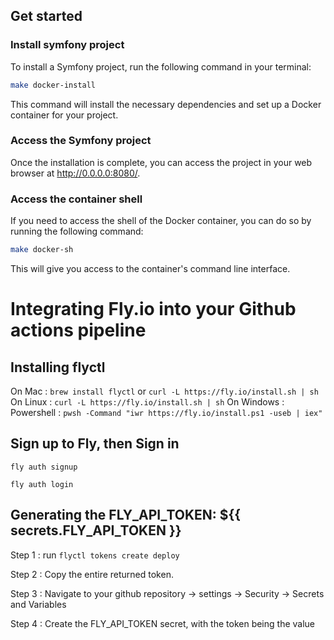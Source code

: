 ## Get started

### Install symfony project

To install a Symfony project, run the following command in your terminal:

```bash
make docker-install
```

This command will install the necessary dependencies and set up a Docker container for your project.

### Access the Symfony project

Once the installation is complete, you can access the project in your web browser at http://0.0.0.0:8080/.

### Access the container shell

If you need to access the shell of the Docker container, you can do so by running the following command:

```bash
make docker-sh
```

This will give you access to the container's command line interface.

# Integrating Fly.io into your Github actions pipeline

## Installing flyctl

On Mac : `brew install flyctl` or `curl -L https://fly.io/install.sh | sh`
On Linux : `curl -L https://fly.io/install.sh | sh`
On Windows : Powershell : `pwsh -Command "iwr https://fly.io/install.ps1 -useb | iex"`

## Sign up to Fly, then Sign in

`fly auth signup`

`fly auth login`

## Generating the FLY_API_TOKEN: ${{ secrets.FLY_API_TOKEN }}

Step 1 : run `flyctl tokens create deploy`

Step 2 : Copy the entire returned token.

Step 3 : Navigate to your github repository -> settings -> Security -> Secrets and Variables

Step 4 : Create the FLY_API_TOKEN secret, with the token being the value
